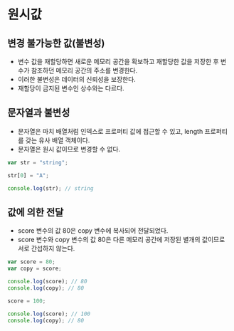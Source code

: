# **원시값**
## **변경 불가능한 값(불변성)**
- 변수 값을 재할당하면 새로운 메모리 공간을 확보하고 재할당한 값을 저장한 후 변수가 참조하던 메모리 공간의 주소를 변경한다.
- 이러한 불변성은 데이터의 신뢰성을 보장한다.
- 재할당이 금지된 변수인 상수와는 다르다.

## **문자열과 불변성**
- 문자열은 마치 배열처럼 인덱스로 프로퍼티 값에 접근할 수 있고, length 프로퍼티를 갖는 유사 배열 객체이다.
- 문자열은 원시 값이므로 변경할 수 없다.
```js
var str = "string";

str[0] = "A";

console.log(str); // string
```

## **값에 의한 전달**
- score 변수의 값 80은 copy 변수에 복사되어 전달되었다. 
- score 변수와 copy 변수의 값 80은 다른 메모리 공간에 저장된 별개의 값이므로 서로 간섭하지 않는다. 
```js
var score = 80;
var copy = score;

console.log(score); // 80
console.log(copy); // 80

score = 100;

console.log(score); // 100
console.log(copy); // 80
```